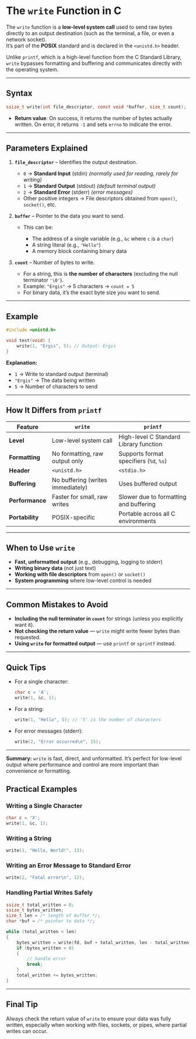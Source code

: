 # The `write` Function in C

The `write` function is a **low-level system call** used to send raw bytes directly to an output destination (such as the terminal, a file, or even a network socket).  
It’s part of the **POSIX** standard and is declared in the `<unistd.h>` header.

Unlike `printf`, which is a high-level function from the C Standard Library, `write` bypasses formatting and buffering and communicates directly with the operating system.

---

## Syntax

```c
ssize_t write(int file_descriptor, const void *buffer, size_t count);
```

- **Return value**:
  On success, it returns the number of bytes actually written.
  On error, it returns `-1` and sets `errno` to indicate the error.

---

## Parameters Explained

1. **`file_descriptor`** – Identifies the output destination.

   - `0` → **Standard Input** (stdin) _(normally used for reading, rarely for writing)_
   - `1` → **Standard Output** (stdout) _(default terminal output)_
   - `2` → **Standard Error** (stderr) _(error messages)_
   - Other positive integers → File descriptors obtained from `open()`, `socket()`, etc.

2. **`buffer`** – Pointer to the data you want to send.

   - This can be:

     - The address of a single variable (e.g., `&c` where `c` is a `char`)
     - A string literal (e.g., `"Hello"`)
     - A memory block containing binary data

3. **`count`** – Number of bytes to write.

   - For a string, this is **the number of characters** (excluding the null terminator `'\0'`).
   - Example: `"Ergis"` → 5 characters → `count = 5`
   - For binary data, it’s the exact byte size you want to send.

---

## Example

```c
#include <unistd.h>

void test(void) {
    write(1, "Ergis", 5); // Output: Ergis
}
```

**Explanation:**

- `1` → Write to standard output (terminal)
- `"Ergis"` → The data being written
- `5` → Number of characters to send

---

## How It Differs from `printf`

| Feature         | `write`                           | `printf`                                |
| --------------- | --------------------------------- | --------------------------------------- |
| **Level**       | Low-level system call             | High-level C Standard Library function  |
| **Formatting**  | No formatting, raw output only    | Supports format specifiers (`%d`, `%s`) |
| **Header**      | `<unistd.h>`                      | `<stdio.h>`                             |
| **Buffering**   | No buffering (writes immediately) | Uses buffered output                    |
| **Performance** | Faster for small, raw writes      | Slower due to formatting and buffering  |
| **Portability** | POSIX-specific                    | Portable across all C environments      |

---

## When to Use `write`

- **Fast, unformatted output** (e.g., debugging, logging to stderr)
- **Writing binary data** (not just text)
- **Working with file descriptors** from `open()` or `socket()`
- **System programming** where low-level control is needed

---

## Common Mistakes to Avoid

- **Including the null terminator in `count`** for strings (unless you explicitly want it).
- **Not checking the return value** — `write` might write fewer bytes than requested.
- **Using `write` for formatted output** — use `printf` or `sprintf` instead.

---

## Quick Tips

- For a single character:

  ```c
  char c = 'A';
  write(1, &c, 1);
  ```

- For a string:

  ```c
  write(1, "Hello", 5); // '5' is the number of characters
  ```

- For error messages (stderr):

  ```c
  write(2, "Error occurred\n", 15);
  ```

---

**Summary:**
`write` is fast, direct, and unformatted. It’s perfect for low-level output where performance and control are more important than convenience or formatting.

## Practical Examples

### Writing a Single Character

```c
char c = 'X';
write(1, &c, 1);
```

### Writing a String

```c
write(1, "Hello, World!", 13);
```

### Writing an Error Message to Standard Error

```c
write(2, "Fatal error\n", 12);
```

### Handling Partial Writes Safely

```c
ssize_t total_written = 0;
ssize_t bytes_written;
size_t len = /* length of buffer */;
char *buf = /* pointer to data */;

while (total_written < len)
{
    bytes_written = write(fd, buf + total_written, len - total_written);
    if (bytes_written < 0)
    {
        // handle error
        break;
    }
    total_written += bytes_written;
}
```

---

## Final Tip

Always check the return value of `write` to ensure your data was fully written, especially when working with files, sockets, or pipes, where partial writes can occur.
